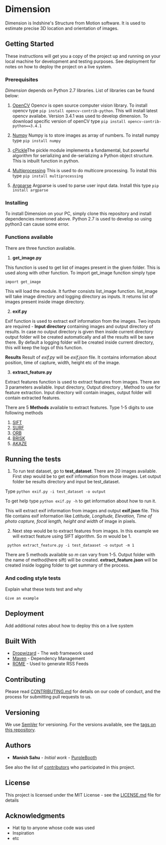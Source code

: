 # Dimension

Dimension is Indshine's Structure from Motion software. It is used to estimate
precise 3D location and orientation of images. 

## Getting Started

These instructions will get you a copy of the project up and running on your 
local machine for development and testing purposes. See deployment for notes on 
how to deploy the project on a live system.

### Prerequisites

*Dimension* depends on Python 2.7 libraries. List of libraries can be found below:
1.  [OpenCV](https://opencv.org/) Opencv is open source computer vision library.
To install opencv type ```pip install opencv-contrib-python```. This will install latest
opencv availabe. Version 3.4.1 was used to develop dimension. To download specific
version of openCV type ```pip install opencv-contrib-python==3.4.1 ```

2.  [Numpy](http://www.numpy.org/) Numpy is to store images as array of numbers.
To install numpy type ```pip install numpy```

3.  [cPickle](https://docs.python.org/2/library/pickle.html)The pickle module 
implements a fundamental, but powerful algorithm for serializing and 
de-serializing a Python object structure. This is inbuilt function in python.

4.  [Multiprocessing](https://docs.python.org/2/library/multiprocessing.html) 
This is used to do multicore processing. To install this type
```pip install multiprocessing```

5. [Argparse](https://docs.python.org/2.7/library/argparse.html)
Argparse is used to parse user input data. Install this type 
```pip install argparse```

### Installing

To install Dimension on your PC, simply clone this repository and 
install dependencies mentoned above. Python 2.7 is used to develop so using python3 
can cause some error.

### Functions available
There are three function avaliable.

1. **get_image.py**

This function is used to get list of images present in the given folder. This is 
used along with other function. To import get_image function simply type 

```import get_image```

This will load the module. It further consists list_image
function. list_image will take image directory and logging directory as inputs.
It returns list of images present inside image directory.

2. **exif.py**

Exif function is used to extract exif information from the images. Two inputs are 
required - **Input directory** containing images and output directory of results.
In case no output directory is given then inside current directory output folder
will be created automatically and all the results will be save there. By default
a logging folder will be created inside current directory, this will keep the logs 
of this function.

**Results**
Result of *exif.py* will be *exif.json* file. It contains information about 
position, time of capture, width, height etc of the image.

3. **extract_feature.py**

Extract features function is used to extract features from images. There are 3 
parameters available. Input directory, Output directory , 
Method to use for feature extraction. Input directory will contain images,
output folder will contain extracted features. 

There are 5 **Methods** available to extract features. Type 1-5 digits to use 
following methods
1. [SIFT](http://opencv-python-tutroals.readthedocs.io/en/latest/py_tutorials/py_feature2d/py_sift_intro/py_sift_intro.html)
2. [SURF](https://docs.opencv.org/3.4/df/dd2/tutorial_py_surf_intro.html)
3. [ORB](http://opencv-python-tutroals.readthedocs.io/en/latest/py_tutorials/py_feature2d/py_orb/py_orb.html)
4. [BRISK](https://docs.opencv.org/3.0-beta/modules/features2d/doc/feature_detection_and_description.html)
5. [AKAZE](https://docs.opencv.org/3.0-beta/modules/features2d/doc/feature_detection_and_description.html)

## Running the tests

1. To run test dataset, go to **test_dataset**. There are 20 images available.
First step would be to get exif information from those images.
Let output folder be results directory and input be test_dataset.


Type ```python exif.py -i test_dataset -o output ```


To get help type ```python exif.py -h``` to get information about how to run it.


This will extract exif information from images and output **exif.json** file.
This file contains exif information like *Latitude, Longitude, Elevation, Time of photo capture,
focal length, height and width* of image in pixels.

2. Next step would be to extract features from images. In this example we will 
extract feature using SIFT algorithm. So *m* would be 1. 


``` python extract_feature.py -i test_dataaset -o output -m 1```

There are 5 methods available so *m* can vary from 1-5.
Output folder with the name of method(here sift) will be created. **extract_feature.json** 
will be created inside logging folder to get summary of the process.

### And coding style tests

Explain what these tests test and why

```
Give an example
```

## Deployment

Add additional notes about how to deploy this on a live system

## Built With

* [Dropwizard](http://www.dropwizard.io/1.0.2/docs/) - The web framework used
* [Maven](https://maven.apache.org/) - Dependency Management
* [ROME](https://rometools.github.io/rome/) - Used to generate RSS Feeds

## Contributing

Please read [CONTRIBUTING.md](https://gist.github.com/PurpleBooth/b24679402957c63ec426) for details on our code of conduct, and the process for submitting pull requests to us.

## Versioning

We use [SemVer](http://semver.org/) for versioning. For the versions available, see the [tags on this repository](https://github.com/your/project/tags). 

## Authors

* **Manish Sahu** - *Initial work* - [PurpleBooth](https://github.com/PurpleBooth)

See also the list of [contributors](https://github.com/your/project/contributors) who participated in this project.

## License

This project is licensed under the MIT License - see the [LICENSE.md](LICENSE.md) file for details

## Acknowledgments

* Hat tip to anyone whose code was used
* Inspiration
* etc

